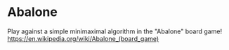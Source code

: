 # Abalone
Play against a simple minimaximal algorithm in the "Abalone" board game!
https://en.wikipedia.org/wiki/Abalone_(board_game)
